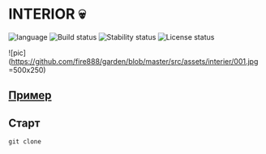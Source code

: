 # INTERIOR :skull: # 

![language](https://img.shields.io/badge/code-es6-green.svg) 
![Build status](https://img.shields.io/badge/build-passing-yellow.svg) 
![Stability status](https://img.shields.io/badge/stability-stable-green.svg) 
![License status](https://img.shields.io/badge/license-Beerware-green.svg) 

![pic](https://github.com/fire888/garden/blob/master/src/assets/interier/001.jpg =500x250)

[Пример](http://js.otrisovano.ru/tests/191215-interior/03/)
------------ 

Старт
------------   
```
git clone 
```

